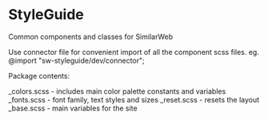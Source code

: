 # StyleGuide
Common components and classes for SimilarWeb

Use connector file for convenient import of all the component scss files.
eg. @import "sw-styleguide/dev/connector";

Package contents:

_colors.scss  - includes main color palette constants and variables
_fonts.scss   - font family, text styles and sizes
_reset.scss   - resets the layout
_base.scss    - main variables for the site
